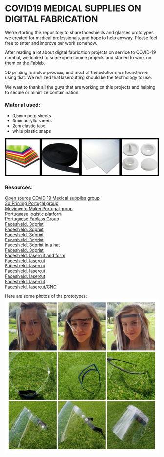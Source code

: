 # COVID19 MEDICAL SUPPLIES ON DIGITAL FABRICATION
We're starting this repository to share faceshields and glasses prototypes we created for medical professionals, and hope to help anyway. Please feel free to enter and improve our work somehow.

After reading a lot about digital fabrication projects on service to COVID-19 combat, we looked to some open source projects and started to work on them on the Fablab.

3D printing is a slow process, and most of the solutions we found were using that. We realized that lasercutting should be the technology to use.

We want to thank all the guys that are working on this projects and helping to secure or minimize contamination.

### Material used:
- 0,5mm petg sheets
- 3mm acrylic sheets
- 2cm elastic tape
- white plastic snaps

![GitHub Logo](/images/materials.jpg)

### Resources:
[Open source COVID 19 Medical supplies group](https://www.facebook.com/groups/opensourcecovid19medicalsupplies/)  
[3d Printing Portugal group](https://www.facebook.com/groups/107115679696679/)  
[Movimento Maker Portugal group](https://www.facebook.com/groups/MovimentoMakerPortugal/)  
[Portuguese logistic platform](http://apt3d.org/)   
[Portuguese Fablabs Group](https://www.facebook.com/groups/592719330866353/)  
[Faceshield. 3dprint](https://3dverkstan.se/protective-visor/?fbclid=IwAR3pWnaccG2qeJ8V0TCAvC0iPXW1zI_34YfW-bbqJiLCFwJHXxGHxOeBTzk)  
[Faceshield. 3dprint](https://gechev.com/diy/medical-face-shield-3d-model-for-printing/?fbclid=IwAR1QWZKAa8Tts-77X7jq5IR1nJqXrUWG7KGaAN-d_U3g_INJ1gHXaicUi2M)  
[Faceshield. 3dprint](https://github.com/GliaX/faceshield)  
[Faceshield. 3dprint](https://www.myminifactory.com/object/3d-print-laser-free-face-shield-face-mask-frame-114656?fbclid=IwAR27ixUcCPsc3PsdGHmqzb6z5PAQs0SxYySLgA1Dxhasj__SOwZd7YGlPLg)  
[Faceshield. 3dprint in a hat](https://www.brimshield.com/?fbclid=IwAR07FNHmtpXuHV3XgWv2P6uIoIpIV9wx-yv93JNfV5aTid9M6Vt6Vd2mi54)  
[Faceshield. 3dprint](https://budmen.com/?fbclid=IwAR3g2sLXf67jO4AIUjVrrfJ1evGGpW-mJQtkYk3XzIKq2p4PEtdGUZtEj_E)  
[Faceshield. lasercut and foam](https://making.engr.wisc.edu/shield/?fbclid=IwAR1pTsgSH2unXtz_WDP_3FA-vObAQB71_mY151KjS8woNtTBtTkxQp8XLpI)  
[Faceshield. lasercut](https://www.welder.app/stg.stg/all.cnc.made.face.shield-reusable-open.source-quick.prod/master/tree?fbclid=IwAR2WDz5akK_mTAogZ2w2U3odWdINfT0EFM091FYQmVQp7PkIE843nSMQtHY)  
[Faceshield. lasercut](https://www.rivertec.co/product-page/face-shield-instructions)  
[Faceshield. lasercut](https://photos.google.com/share/AF1QipPUS6cAj_P8U7TAZqf85UNfj-KS_8ZyNTZFJuGpFeEf4-VBLAcngoKAMZLhqBFVRg?fbclid=IwAR3tdiCPD1b1nDmv7ukAgRWwvAkEKhR4L9MK0aA2dtqUcnFLGn4nWswVWQo&key=T2E5RTJCaFgtUGlqaXVWTHI1X0VIcEJfcDFFZ1VB)  
[Faceshield. lasercut](https://gitlab.com/lucidminds/Openfullfaceshield?fbclid=IwAR07FNHmtpXuHV3XgWv2P6uIoIpIV9wx-yv93JNfV5aTid9M6Vt6Vd2mi54)  
[Faceshield. lasercut](https://www.delve.com/insights/face-shield-designs-to-fill-the-gap?fbclid=IwAR3pWnaccG2qeJ8V0TCAvC0iPXW1zI_34YfW-bbqJiLCFwJHXxGHxOeBTzk)  
[Faceshield. lasercut/CNC](https://github.com/CleverLittleMaker/CLMFaceShield)  

Here are some photos of the prototypes:
![GitHub Logo](/images/colagem.jpg)
